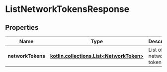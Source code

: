 
# ListNetworkTokensResponse

## Properties
Name | Type | Description | Notes
------------ | ------------- | ------------- | -------------
**networkTokens** | [**kotlin.collections.List&lt;NetworkToken&gt;**](NetworkToken.md) | List of network tokens. |  [optional]



